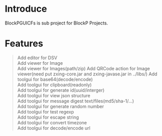 # Introduce
BlockPGUICFs is sub project for BlockP Projects. 

# Features  
>Add editor for DSV  
>Add viewer for Image  
>Add viewer for Images(path/zip)
>Add QRCode action for Image viewer(need put zxing-core.jar and zxing-javase.jar in ../libs/)
>Add toolgui for base64(decode/encode)  
>Add toolgui for clipboard(readonly)  
>Add toolgui for generate id(uuid/interger)  
>Add toolgui for view json structure  
>Add toolgui for message digest text/files(md5/sha-1/...)  
>Add toolgui for generate random number  
>Add toolgui for test regexp  
>Add toolgui for escape string  
>Add toolgui for convert timezone  
>Add toolgui for decode/encode url  
